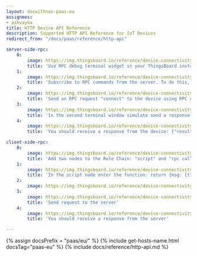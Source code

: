 ```yaml
---
layout: docwithnav-paas-eu
assignees:
- ashvayka
title: HTTP Device API Reference
description: Supported HTTP API Reference for IoT Devices
redirect_from: "/docs/paas/reference/http-api"

server-side-rpc:
    0:
        image: https://img.thingsboard.io/reference/device-connectivity-apis/server-side-rpc-http-1-paas.png
        title: 'Use RPC debug terminal widget in your ThingsBoard instance'
    1:
        image: https://img.thingsboard.io/reference/device-connectivity-apis/server-side-rpc-http-2-paas.png
        title: 'Subscribe to RPC commands from the server. To do this, in the first terminal window send GET request with observe flag'
    2:
        image: https://img.thingsboard.io/reference/device-connectivity-apis/server-side-rpc-http-3-paas.png
        title: 'Send an RPC request "connect" to the device using RPC debug terminal widget'
    3:
        image: https://img.thingsboard.io/reference/device-connectivity-apis/server-side-rpc-http-4-paas.png
        title: 'In the second terminal window simulate send a response from the device to the server'
    4:
        image: https://img.thingsboard.io/reference/device-connectivity-apis/server-side-rpc-http-5-paas.png
        title: 'You should receive a response from the device: {"result":"ok"}'

client-side-rpc:
    0:
        image: https://img.thingsboard.io/reference/device-connectivity-apis/client-side-rpc-1-paas.png
        title: 'Add two nodes to the Rule Chain: "script" and "rpc call reply"'
    1:
        image: https://img.thingsboard.io/reference/device-connectivity-apis/client-side-rpc-2-paas.png
        title: 'In the script node enter the function: return {msg: {time:String(new Date())}, metadata: metadata, msgType: msgType};'
    2:
        image: https://img.thingsboard.io/reference/device-connectivity-apis/client-side-rpc-3-paas.png
    3:
        image: https://img.thingsboard.io/reference/device-connectivity-apis/client-side-rpc-http-4-paas.png
        title: 'Send request to the server'
    4:
        image: https://img.thingsboard.io/reference/device-connectivity-apis/client-side-rpc-http-5-paas.png
        title: 'You should receive a response from the server'

---
```


{% assign docsPrefix = "paas/eu/" %}
{% include get-hosts-name.html docsTag="paas-eu" %}
{% include docs/reference/http-api.md %}
